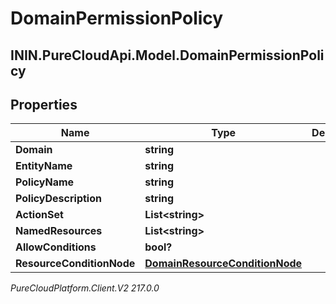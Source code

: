 # DomainPermissionPolicy

## ININ.PureCloudApi.Model.DomainPermissionPolicy

## Properties

|Name | Type | Description | Notes|
|------------ | ------------- | ------------- | -------------|
| **Domain** | **string** |  | [optional] |
| **EntityName** | **string** |  | [optional] |
| **PolicyName** | **string** |  | [optional] |
| **PolicyDescription** | **string** |  | [optional] |
| **ActionSet** | **List&lt;string&gt;** |  | [optional] |
| **NamedResources** | **List&lt;string&gt;** |  | [optional] |
| **AllowConditions** | **bool?** |  | [optional] |
| **ResourceConditionNode** | [**DomainResourceConditionNode**](DomainResourceConditionNode) |  | [optional] |



_PureCloudPlatform.Client.V2 217.0.0_

